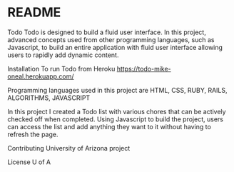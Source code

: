 # README

Todo
Todo is designed to build a fluid user interface. In this project, advanced concepts used from other programming languages, such as Javascript, to build an entire application with fluid user interface allowing users to rapidly add dynamic content.

Installation
To run Todo from Heroku https://todo-mike-oneal.herokuapp.com/

Programming languages used in this project are HTML, CSS, RUBY, RAILS, ALGORITHMS, JAVASCRIPT

In this project I created a Todo list with various chores that can be actively checked off when completed. Using Javascript to build the project, users can access the list and add anything they want to it without having to refresh the page.

Contributing
University of Arizona project

License
U of A

